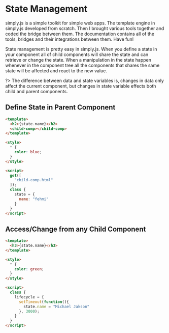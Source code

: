 # State Management
simply.js is a simple toolkit for simple web apps. The template engine in simply.js developed from scratch. Then I brought various tools together and coded the bridge between them. The documentation contains all of the tools, bridges and their integrations between them. Have fun!

State management is pretty easy in simply.js. When you define a state in your component all of child components will share the state and can retrieve or change the state. When a manipulation in the state happen whenever in the component tree all the components that shares the same state will be affected and react to the new value.

?> The difference between data and state variables is, changes in data only affect the current component, but changes in state variable effects both child and parent components.

## Define State in Parent Component
```html
<template>
  <h2>{state.name}</h2>
  <child-comp></child-comp>
</template>

<style>
  * {
    color: blue;
  }
</style>

<script>
  get([
    "child-comp.html"
  ]);
  class {
    state = {
      name: "fehmi"
    }
  }
</script>
```

## Access/Change from any Child Component
```html
<template>
  <h3>{state.name}</h3>
</template>

<style>
  * {
    color: green;
  }
</style>

<script>
  class {
    lifecycle = {
      setTimeout(function(){
        state.name = "Michael Jakson"
      }, 3000);
    }
  }
</script>
```